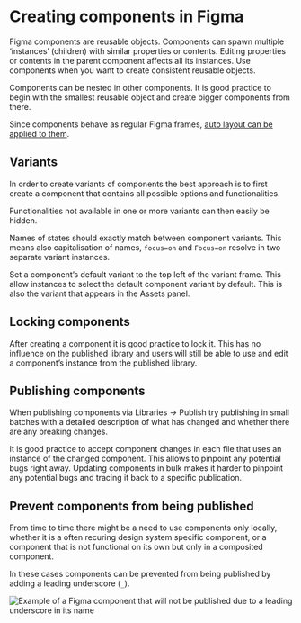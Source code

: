 # Creating components in Figma

Figma components are reusable objects. Components can spawn multiple ‘instances’ (children) with similar properties or contents. Editing properties or contents in the parent component affects all its instances. Use components when you want to create consistent reusable objects.

Components can be nested in other components. It is good practice to begin with the smallest reusable object and create bigger components from there.

Since components behave as regular Figma frames, [auto layout can be applied to them](figma-autolayout.md).

## Variants

In order to create variants of components the best approach is to first create a component that contains all possible options and functionalities.

Functionalities not available in one or more variants can then easily be hidden.

Names of states should exactly match between component variants. This means also capitalisation of names, `focus=on` and `Focus=on` resolve in two separate variant instances.

Set a component’s default variant to the top left of the variant frame. This allow instances to select the default component variant by default. This is also the variant that appears in the Assets panel.

## Locking components

After creating a component it is good practice to lock it. This has no influence on the published library and users will still be able to use and edit a component’s instance from the published library.

## Publishing components

When publishing components via Libraries → Publish try publishing in small batches with a detailed description of what has changed and whether there are any breaking changes.

It is good practice to accept component changes in each file that uses an instance of the changed component. This allows to pinpoint any potential bugs right away. Updating components in bulk makes it harder to pinpoint any potential bugs and tracing it back to a specific publication.

## Prevent components from being published

From time to time there might be a need to use components only locally, whether it is a often recuring design system specific component, or a component that is not functional on its own but only in a composited component.

In these cases components can be prevented from being published by adding a leading underscore (`_`).

![Example of a Figma component that will not be published due to a leading underscore in its name](https://user-images.githubusercontent.com/248921/145391406-353368de-c7b7-49e8-88fd-cd1a5018dd41.png)
